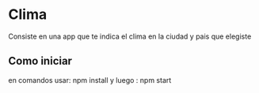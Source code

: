 # Clima

Consiste en una app que te indica el clima en la ciudad y pais que elegiste

## Como iniciar

en comandos usar: npm install
y luego :         npm start

